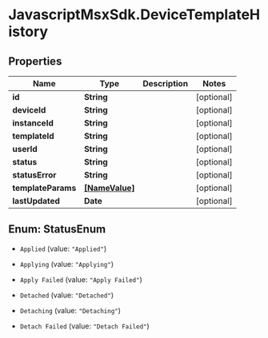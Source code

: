 # JavascriptMsxSdk.DeviceTemplateHistory

## Properties

Name | Type | Description | Notes
------------ | ------------- | ------------- | -------------
**id** | **String** |  | [optional] 
**deviceId** | **String** |  | [optional] 
**instanceId** | **String** |  | [optional] 
**templateId** | **String** |  | [optional] 
**userId** | **String** |  | [optional] 
**status** | **String** |  | [optional] 
**statusError** | **String** |  | [optional] 
**templateParams** | [**[NameValue]**](NameValue.md) |  | [optional] 
**lastUpdated** | **Date** |  | [optional] 



## Enum: StatusEnum


* `Applied` (value: `"Applied"`)

* `Applying` (value: `"Applying"`)

* `Apply Failed` (value: `"Apply Failed"`)

* `Detached` (value: `"Detached"`)

* `Detaching` (value: `"Detaching"`)

* `Detach Failed` (value: `"Detach Failed"`)




